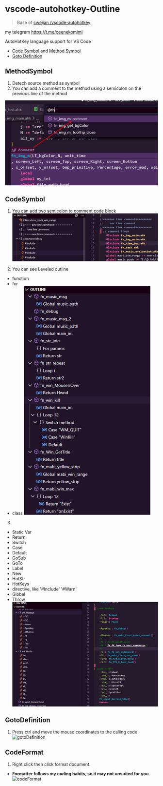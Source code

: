 # vscode-autohotkey-Outline

> Base of [ cweijan /vscode-autohotkey ](https://github.com/cweijan/vscode-autohotkey)

my telegram https://t.me/ceenekomimi

AutoHotKey language support for VS Code

* [Code Symbol](#CodeSymbol) and [Method Symbol](#MethodSymbol)
* [Goto Definition](#GotoDefinition)

## MethodSymbol
1. Detech source method as symbol
2. You can add a comment to the method using a semicolon on the previous line of the method

![methodSymbol](image/methodSymbol.jpg)

## CodeSymbol

1. You can add two semicolon to comment code block
![codeSymbole](image/codeSymbol.jpg)

2. You can see Leveled outline
 - function
 - for
 - class
![codeSymbole2](image/codeSymbol2.png)

3. 
 - Static Var
 - Return
 - Switch
 - Case
 - Default
 - GoSub
 - GoTo
 - Label
 - New
 - HotStr
 - HotKeys
 - directive, like '#Include' '#Warn' 
 - Global
 - Throw
![codeSymbole3](image/codeSymbol3.png)

## GotoDefinition

1. Press ctrl and move the mouse coordinates to the calling code 
![gotoDefinition](image/gotoDefinition.jpg)

## CodeFormat
1. Right click then click format document.
- **Formatter follows my coding habits, so it may not unsuited for you**.
![codeFormat](image/codeFormat.jpg)

